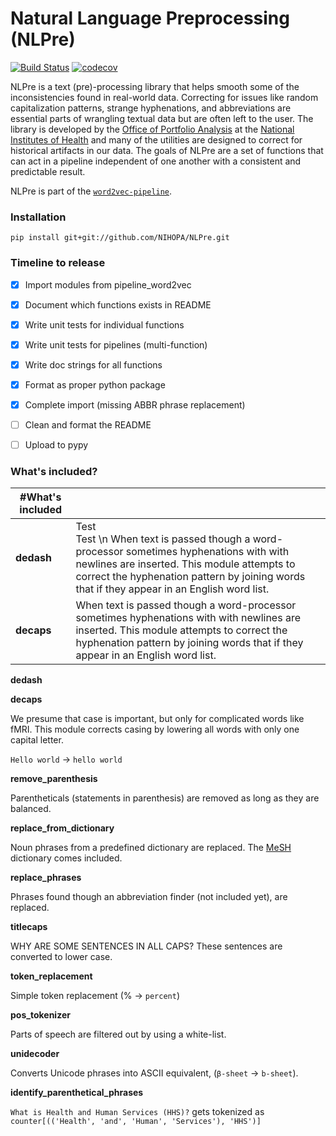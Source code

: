 # Natural Language Preprocessing (NLPre)

[![Build Status](https://travis-ci.org/NIHOPA/NLPre.svg?branch=master)](https://travis-ci.org/NIHOPA/NLPre)
[![codecov](https://codecov.io/gh/NIHOPA/NLPre/branch/master/graph/badge.svg)](https://codecov.io/gh/NIHOPA/NLPre)

NLPre is a text (pre)-processing library that helps smooth some of the inconsistencies found in real-world data.
Correcting for issues like random capitalization patterns, strange hyphenations, and abbreviations are essential parts of wrangling textual data but are often left to the user.
The library is developed by the [Office of Portfolio Analysis](https://dpcpsi.nih.gov/opa/aboutus) at the [National Institutes of Health](https://www.nih.gov/) and many of the utilities are designed to correct for historical artifacts in our data.
The goals of NLPre are a set of functions that can act in a pipeline independent of one another with a consistent and predictable result.

NLPre is part of the [`word2vec-pipeline`](https://github.com/NIHOPA/word2vec_pipeline).

### Installation

    pip install git+git://github.com/NIHOPA/NLPre.git

### Timeline to release

+ [x] Import modules from pipeline_word2vec
+ [x] Document which functions exists in README
+ [x] Write unit tests for individual functions
+ [x] Write unit tests for pipelines (multi-function)
+ [x] Write doc strings for all functions
+ [x] Format as proper python package
+ [x] Complete import (missing ABBR phrase replacement)
+ [ ] Clean and format the README
+ [ ] Upload to pypy


### What's included?

| #What's included | |
| --- | --- |
| **dedash** | Test <br> Test \n When text is passed though a word-processor sometimes hyphenations with with newlines are inserted. This module attempts to correct the hyphenation pattern by joining words that if they appear in an English word list. |
| **decaps** | When text is passed though a word-processor sometimes hyphenations with with newlines are inserted. This module attempts to correct the hyphenation pattern by joining words that if they appear in an English word list. |

**dedash**

**decaps**

We presume that case is important, but only for complicated words like fMRI.
This module corrects casing by lowering all words with only one capital letter.

`Hello world` -> `hello world`

**remove_parenthesis**

Parentheticals (statements in parenthesis) are removed as long as
they are balanced.

**replace_from_dictionary**

Noun phrases from a predefined dictionary are replaced. The [MeSH](https://www.nlm.nih.gov/mesh/) dictionary comes included.

**replace_phrases**

Phrases found though an abbreviation finder (not included yet), are replaced.

**titlecaps**

WHY ARE SOME SENTENCES IN ALL CAPS? These sentences are converted to lower case.

**token_replacement**

Simple token replacement (% -> `percent`)

**pos_tokenizer**

Parts of speech are filtered out by using a white-list. 

**unidecoder**

Converts Unicode phrases into ASCII equivalent, (`β-sheet` -> `b-sheet`).

**identify_parenthetical_phrases**

`What is Health and Human Services (HHS)?` gets tokenized as `counter[(('Health', 'and', 'Human', 'Services'), 'HHS')]`

